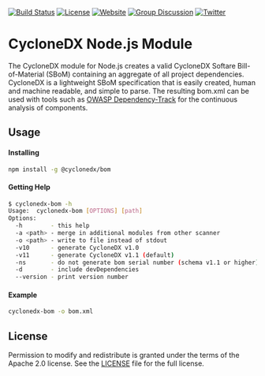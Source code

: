 [![Build Status](https://travis-ci.org/CycloneDX/cyclonedx-node-module.svg?branch=master)](https://travis-ci.org/CycloneDX/cyclonedx-node-module)
[![License](https://img.shields.io/badge/license-Apache%202.0-brightgreen.svg)][License]
[![Website](https://img.shields.io/badge/https://-cyclonedx.org-blue.svg)](https://cyclonedx.org/)
[![Group Discussion](https://img.shields.io/badge/discussion-groups.io-blue.svg)](https://groups.io/g/CycloneDX)
[![Twitter](https://img.shields.io/twitter/url/http/shields.io.svg?style=social&label=Follow)](https://twitter.com/CycloneDX_Spec)

CycloneDX Node.js Module
=========

The CycloneDX module for Node.js creates a valid CycloneDX Softare Bill-of-Material (SBoM) containing an aggregate of all project dependencies. CycloneDX is a lightweight SBoM specification that is easily created, human and machine readable, and simple to parse. The resulting bom.xml can be used with tools such as [OWASP Dependency-Track](https://dependencytrack.org/) for the continuous analysis of components.

Usage
-------------------

#### Installing

```bash
npm install -g @cyclonedx/bom
```

#### Getting Help
```bash
$ cyclonedx-bom -h
Usage:  cyclonedx-bom [OPTIONS] [path]
Options:
  -h        - this help
  -a <path> - merge in additional modules from other scanner
  -o <path> - write to file instead of stdout
  -v10      - generate CycloneDX v1.0
  -v11      - generate CycloneDX v1.1 (default)
  -ns       - do not generate bom serial number (schema v1.1 or higher)
  -d        - include devDependencies
  --version - print version number
```

#### Example
```bash
cyclonedx-bom -o bom.xml
```

License
-------------------

Permission to modify and redistribute is granted under the terms of the Apache 2.0 license. See the [LICENSE] file for the full license.

[License]: https://github.com/CycloneDX/cyclonedx-node-module/blob/master/LICENSE
